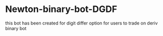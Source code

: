 # Newton-binary-bot-DGDF
this bot has been created for digit differ option for users to trade on deriv binary bot
